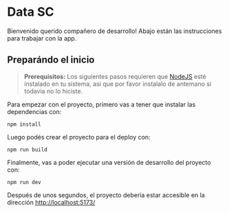 # Data SC

Bienvenido querido compañero de desarrollo! Abajo están las instrucciones para trabajar con la app. 

## Preparándo el inicio

> **Prerequisitos:**
> Los siguientes pasos requieren que [NodeJS](https://nodejs.org/en/) esté instalado en tu sistema, asi que por favor
> instalalo de antemano si todavía no lo hiciste.

Para empezar con el proyecto, primero vas a tener que instalar las dependencias con:

```
npm install
```

Luego podés crear el proyecto para el deploy con:

```
npm run build
```
Finalmente, vas a poder ejecutar una versión de desarrollo del proyecto con:

```
npm run dev
```

Después de unos segundos, el proyecto debería estar accesible en la dirección
[http://localhost:5173/](http://localhost:5173/)



